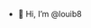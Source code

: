- 👋 Hi, I’m @louib8

<!---
louib8/louib8 is a ✨ special ✨ repository because its `README.md` (this file) appears on your GitHub profile.
You can click the Preview link to take a look at your changes.
--->
